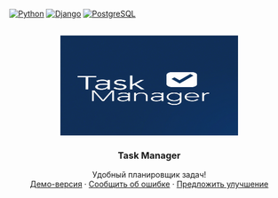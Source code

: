 <!-- PROJECT SHIELDS -->
[![Python][Python-shield]][Python-url]
[![Django][Django-shield]][Django-url]
[![PostgreSQL][PostgreSQL-shield]][PostgreSQL-url]


<!-- PROJECT LOGO -->
<br />
<div align="center">
  <a href="https://github.com/meteopavel/Task_Manager">
    <img src="images/logo-big.png" alt="Logo" width="320" height="180">
  </a>

  <h3 align="center">Task Manager</h3>

  <p align="center">
    Удобный планировщик задач!
    <br />
    <a href="https://taskmanager.meteopavel.space">Демо-версия</a>
    ·
    <a href="https://github.com/meteopavel/Task_Manager/issues/new?labels=bug">Сообщить об ошибке</a>
    ·
    <a href="https://github.com/meteopavel/Task_Manager/issues/new?labels=enhancement">Предложить улучшение</a>
  </p>
</div>

<!-- MARKDOWN LINKS & IMAGES -->
<!-- https://www.markdownguide.org/basic-syntax/#reference-style-links -->
[Python-shield]: https://img.shields.io/badge/Python-v3.9-blue?style=flat&logo=python&labelColor=FDEBD0&logoColor=blue
[Python-url]: https://www.python.org/downloads/release/python-3921/
[Django-shield]: https://img.shields.io/badge/Django-v3.2-green?style=flat&logo=django&labelColor=FDEBD0&logoColor=blue
[Django-url]: https://docs.djangoproject.com/en/5.0/releases/3.2/
[PostgreSQL-shield]: https://img.shields.io/badge/PostgreSQL-v13.10-blue?style=flat&logo=PostgreSQL&labelColor=FDEBD0&logoColor=blue
[PostgreSQL-url]: https://www.postgresql.org/docs/13/release-13-10.html 